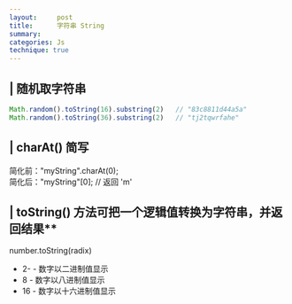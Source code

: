 ```yaml
---
layout:     post
title:      字符串 String
summary: 
categories: Js
technique: true
---
```


## | 随机取字符串

```javascript
Math.random().toString(16).substring(2)   // "83c8811d44a5a"
Math.random().toString(36).substring(2)   // "tj2tqwrfahe"
```

## | charAt() 简写

简化前："myString".charAt(0);  
简化后："myString"[0];           // 返回 'm'

## | toString() 方法可把一个逻辑值转换为字符串，并返回结果**   

number.toString(radix)

- 2- - 数字以二进制值显示
- 8 - 数字以八进制值显示
- 16 - 数字以十六进制值显示